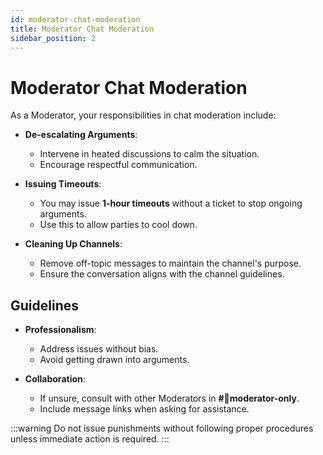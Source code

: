 ```yaml
---
id: moderator-chat-moderation
title: Moderator Chat Moderation
sidebar_position: 2
---
```


# Moderator Chat Moderation

As a Moderator, your responsibilities in chat moderation include:

- **De-escalating Arguments**:

  - Intervene in heated discussions to calm the situation.
  - Encourage respectful communication.

- **Issuing Timeouts**:

  - You may issue **1-hour timeouts** without a ticket to stop ongoing arguments.
  - Use this to allow parties to cool down.

- **Cleaning Up Channels**:

  - Remove off-topic messages to maintain the channel's purpose.
  - Ensure the conversation aligns with the channel guidelines.

## Guidelines

- **Professionalism**:

  - Address issues without bias.
  - Avoid getting drawn into arguments.

- **Collaboration**:

  - If unsure, consult with other Moderators in **#📙moderator-only**.
  - Include message links when asking for assistance.

:::warning
Do not issue punishments without following proper procedures unless immediate action is required.
:::
